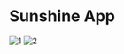 # Sunshine App

![1](https://user-images.githubusercontent.com/4177453/51451550-cd6b9d00-1d03-11e9-890d-ba9b9575031c.PNG)
![2](https://user-images.githubusercontent.com/4177453/51451551-cd6b9d00-1d03-11e9-823e-90402cd28251.PNG)
